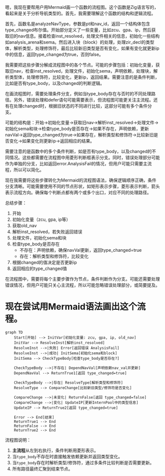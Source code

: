嗯，我现在要帮用户用Mermaid画一个函数的流程图。这个函数是Zig语言写的，看起来是关于分析导航类型的。首先，我需要理解这个函数的结构和逻辑流程。

首先，函数名是analyzeNavType，参数是pt和nav_id，返回一个结构体包含type_changed布尔值。开始部分定义了一些变量，比如zcu、gpa、ip，然后获取旧的nav信息。接着检查inst_resolved，处理文件相关的信息，初始化一些结构如analysis_arena和sema。然后进入块（block）的处理，处理zir_decl的类型体，解析类型，处理修饰符，最后比较新旧类型是否有变化，如果有变化就更新ip中的信息，返回type_changed为true，否则false。

我需要把这些步骤分解成流程图中的各个节点。可能的步骤包括：初始化变量，获取旧nav，检查inst_resolved，处理文件，初始化sema，声明依赖，处理块，解析类型体，处理修饰符，比较变化，更新ip，返回结果。需要注意的是条件判断，比如是否有type_body，以及changed的判断逻辑。

在画流程图时，需要处理条件分支，例如当type_body存在与否时的不同处理路径。另外，错误处理和defer语句可能需要表示，但流程图可能更关注主流程。还有在处理changed时，根据旧状态的不同进行比较，这部分可能有多个条件分支。

可能的结构是：开始→初始化变量→获取旧nav→解析inst_resolved→处理文件→初始化sema和块→检查type_body是否存在→如果不存在，声明依赖，更新navVal→返回type_changed为true→如果存在，解析类型和修饰符→比较新旧是否变化→如果变化则更新ip→返回相应的结果。

需要注意的是函数中的多个条件判断，如是否有type_body，以及changed的不同情况。这些都需要在流程图中用菱形判断框表示分支。同时，错误处理部分可能作为单独的分支，比如返回error.AnalysisFail的情况，但用户可能只需要主流程，所以可以简化。

现在我需要将这些步骤转化为Mermaid的流程图语法，确保逻辑顺序正确，条件分支清晰。可能需要使用不同的节点形状，如矩形表示步骤，菱形表示判断，箭头表示流程方向。确保每个判断点都有两个或多个出口，对应不同的处理路径。

总结步骤：
1. 开始
2. 初始化变量（zcu, gpa, ip等）
3. 获取old_nav
4. 解析inst_resolved，若失败返回错误
5. 处理文件，初始化sema和块
6. 检查type_body是否存在
   - 不存在：声明依赖，确保navVal更新，返回type_changed=true
   - 存在：解析类型和修饰符，比较变化
7. 根据changed的值决定是否更新ip
8. 返回相应的type_changed值

在流程图中，需要将每个主要步骤作为节点，条件判断作为分支。可能还需要处理错误情况，但用户可能只关心主流程，所以可能忽略错误处理部分，或简要提及。

现在尝试用Mermaid语法画出这个流程。
================================================
```mermaid
graph TD
    Start[开始] --> InitVar[初始化变量: zcu, gpa, ip, old_nav]
    InitVar --> ResolveInst[解析inst_resolved]
    ResolveInst -->|失败| Error[返回错误 AnalysisFail]
    ResolveInst -->|成功| InitSema[初始化sema和block]
    InitSema --> CheckTypeBody[检查type_body是否存在?]
    
    CheckTypeBody -->|不存在| DependNavVal[声明依赖nav_val并更新]
    DependNavVal --> ReturnTrue1[返回 type_changed=true]
    
    CheckTypeBody -->|存在| ResolveType[解析类型和修饰符]
    ResolveType --> CompareChange[比较新旧类型/修饰符是否变化]
    
    CompareChange -->|未变化| ReturnFalse[返回 type_changed=false]
    CompareChange -->|变化| UpdateIP[更新InternPool中的类型信息]
    UpdateIP --> ReturnTrue2[返回 type_changed=true]
    
    Error --> End[结束]
    ReturnTrue1 --> End
    ReturnFalse --> End
    ReturnTrue2 --> End
``` 

流程图说明：
1. **主流程**从左到右执行，条件判断用菱形表示。
2. 当`type_body`不存在时直接触发依赖更新并返回类型变化。
3. 当`type_body`存在时解析类型/修饰符，通过多条件比较判断是否需要更新。
4. 所有路径最终汇聚到结束节点。
